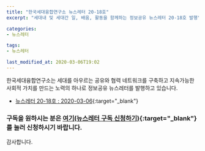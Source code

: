```yaml
---
title: "한국세대융합연구소 뉴스레터 20-18호"
excerpt: "세대내 및 세대간 일, 배움, 활동을 함께하는 정보공유 뉴스레터 20-18호 발행"

categories:
- 뉴스레터

tags:
- 뉴스레터

last_modified_at: 2020-03-06T19:02
---
```


한국세대융합연구소는 세대를 아우르는 공유와 협력 네트워크를 구축하고 지속가능한 사회적 가치를 만드는 노력의 하나로 정보공유 뉴스레터를 발행하고 있습니다.

* [뉴스레터 20-18호 : 2020-03-06](https://drive.google.com/uc?export=view&id=1sQZk-wyEE8Kf8lR-Hr361tByxOsYmxDT){:target="_blank"}


### 구독을 원하시는 분은 [여기(뉴스레터 구독 신청하기)](https://forms.gle/MJ5gVHCdunBXXWVB7){:target="_blank"} 를 눌러 신청하시기 바랍니다.


감사합니다.